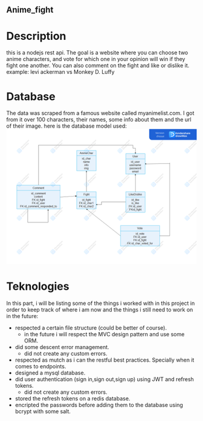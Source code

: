 ## Anime_fight
# Description
this is a nodejs rest api.
The goal is a website where you can choose two anime characters, 
and vote for which one in your opinion will win if they fight one another. 
You can also comment on the fight and like or dislike it.  
example: levi ackerman vs Monkey D. Luffy
# Database
The data was scraped from a famous website called myanimelist.com.
I got from it over 100 characters, their names, some info about them and the url of their image.
here is the database model used:
![database ERD](https://github.com/nainia-youness/anime_fight/blob/main/database_ERD.png?raw=true?)
# Teknologies
In this part, i will be listing some of the things i worked with in this project in order to keep track of where i am
now and the things i still need to work on in the future:
* respected a certain file structure (could be better of course).
  * in the future i will respect the MVC design pattern and use some ORM.
* did some descent error management.
  * did not create any custom errors.
* respected as mutch as i can the restful best practices. Specially when it comes to endpoints.
* designed a mysql database.
* did user authentication (sign in,sign out,sign up) using JWT and refresh tokens.
  * did not create any custom errors.
* stored the refresh tokens on a redis database.
* encripted the passwords before adding them to the database using bcrypt with some salt.


